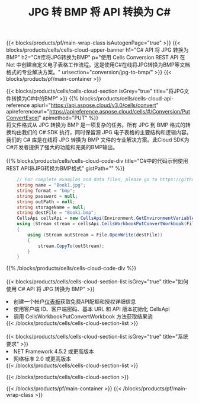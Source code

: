 ﻿---
title: JPG 转 BMP 将 API 转换为 C#
description: 使用Aspose.Cells Cloud SDK for C#将JPG格式文件转换为BMP格式文件。
url: /zh/net/conversion/jpg-to-bmp/
---
{{< blocks/products/pf/main-wrap-class isAutogenPage="true" >}}
{{< blocks/products/cells/cells-cloud-upper-banner h1="C# API 将 JPG 转换为 BMP" h2="C#库将JPG转换为BMP" p="使用 Cells Conversion REST API 在 Net 中创建自定义电子表格工作流程。这是使用C#在线将JPG转换为BMP等文档格式的专业解决方案。" urlsection="conversion/jpg-to-bmp/" >}}
{{< blocks/products/pf/main-container >}}

{{< blocks/products/cells/cells-cloud-section isGrey="true" title="将JPG文件转换为C#中的BMP" >}}
{{% blocks/products/cells/cells-cloud-api-reference apiurl="https://api.aspose.cloud/v3.0/cells/convert" apireferenceurl="https://apireference.aspose.cloud/cells/#/Conversion/PutConvertExcel" apimethod="PUT" %}}
<br/>
将文件格式从 JPG 转换为 BMP 是一项复杂的任务。所有 JPG 到 BMP 格式的转换均由我们的 C# SDK 执行，同时保留源 JPG 电子表格的主要结构和逻辑内容。我们的 C# 库是在线将 JPG 转换为 BMP 文件的专业解决方案。此Cloud SDK为C#开发者提供了强大的功能和完美的BMP输出。
<br/>
<br/>
{{% blocks/products/cells/cells-cloud-code-div title="C#中的代码示例使用REST API将JPG转换为BMP格式" gistPath="" %}}
 
```cs
    // For complete examples and data files, please go to https://github.com/aspose-cells-cloud/aspose-cells-cloud-dotnet/
    string name = "Book1.jpg";
    string format = "bmp";
    string password = null;
    string outPath = null;
    string storageName = null;
    string destFile = "Book1.bmp";
    CellsApi cellsApi = new CellsApi(Environment.GetEnvironmentVariable("ProductClientId"), Environment.GetEnvironmentVariable("ProductClientSecret"));
    using (Stream stream = cellsApi.CellsWorkbookPutConvertWorkbook(File.OpenRead(name), format, password, outPath, storageName))
    {
        using (Stream outStream = File.OpenWrite(destFile))
        {
            stream.CopyTo(outStream);
        }
    }
```
 
{{% /blocks/products/cells/cells-cloud-code-div %}}
<br/>
<br/>
{{< blocks/products/cells/cells-cloud-section-list isGrey="true" title="如何使用 C# API 将 JPG 转换为 BMP" >}}
<li>创建一个帐户<a href="https://dashboard.aspose.cloud/">仪表板</a>获取免费API配额和授权详细信息</li>
<li>使用客户端 ID、客户端密码、基本 URL 和 API 版本初始化 CellsApi</li>
<li>调用 CellsWorkbookPutConvertWorkbook 方法获取结果流</li>
{{< /blocks/products/cells/cells-cloud-section-list >}}
<br/>
<br/>
{{< blocks/products/cells/cells-cloud-section-list isGrey="true" title="系统要求" >}}
<li>NET Framework 4.5.2 或更高版本</li>
<li>网络标准 2.0 或更高版本</li>
{{< /blocks/products/cells/cells-cloud-section-list >}}

{{< /blocks/products/cells/cells-cloud-section >}}

{{< /blocks/products/pf/main-container >}}
{{< /blocks/products/pf/main-wrap-class >}}
